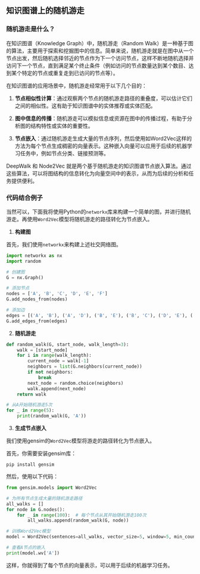

## 知识图谱上的随机游走

### 随机游走是什么？

在知识图谱（Knowledge Graph）中，随机游走（Random Walk）是一种基于图的算法，主要用于探索和挖掘图中的信息。简单来说，随机游走就是在图中从一个节点出发，然后随机选择邻近的节点作为下一个访问节点，这样不断地随机选择并访问下一个节点，直到满足某个终止条件（例如访问的节点数量达到某个数目、达到某个特定的节点或重复走到已访问的节点等）。

在知识图谱的应用场景中，随机游走经常用于以下几个目的：

1. **节点相似性计算**：通过观察两个节点的随机游走路径的重叠度，可以估计它们之间的相似性。这有助于知识图谱中的实体推荐或实体匹配。

2. **图中信息的传播**：随机游走可以模拟信息或资源在图中的传播过程，有助于分析图的结构特性或实体的重要性。

3. **节点嵌入**：通过随机游走生成大量的节点序列，然后使用如Word2Vec这样的方法为每个节点生成稠密的向量表示。这种嵌入向量可以应用于后续的机器学习任务中，例如节点分类、链接预测等。

DeepWalk 和 Node2Vec 就是两个基于随机游走的知识图谱节点嵌入算法。通过这些算法，可以将图结构的信息转化为向量空间中的表示，从而为后续的分析和任务提供便利。

### 代码结合例子

当然可以，下面我将使用Python的`networkx`库来构建一个简单的图，并进行随机游走。再使用`Word2Vec`模型将随机游走的路径转化为节点嵌入。

1. **构建图**

首先，我们使用`networkx`来构建上述社交网络图。

```python
import networkx as nx
import random

# 创建图
G = nx.Graph()

# 添加节点
nodes = ['A', 'B', 'C', 'D', 'E', 'F']
G.add_nodes_from(nodes)

# 添加边
edges = [('A', 'B'), ('A', 'D'), ('B', 'E'), ('B', 'C'), ('D', 'E'), ('E', 'F'), ('C', 'F')]
G.add_edges_from(edges)
```

2. **随机游走**

```python
def random_walk(G, start_node, walk_length=3):
    walk = [start_node]
    for i in range(walk_length):
        current_node = walk[-1]
        neighbors = list(G.neighbors(current_node))
        if not neighbors:
            break
        next_node = random.choice(neighbors)
        walk.append(next_node)
    return walk

# 从A开始随机游走5次
for _ in range(5):
    print(random_walk(G, 'A'))
```

3. **生成节点嵌入**

我们使用gensim的`Word2Vec`模型将游走的路径转化为节点嵌入。

首先，你需要安装gensim库：

```
pip install gensim
```

然后，使用以下代码：

```python
from gensim.models import Word2Vec

# 为所有节点生成大量的随机游走路径
all_walks = []
for node in G.nodes():
    for _ in range(100):  # 每个节点从其开始随机游走100次
        all_walks.append(random_walk(G, node))

# 训练Word2Vec模型
model = Word2Vec(sentences=all_walks, vector_size=5, window=5, min_count=1, sg=1, epochs=100)

# 查看A节点的嵌入
print(model.wv['A'])
```

这样，你就得到了每个节点的向量表示，可以用于后续的机器学习任务。